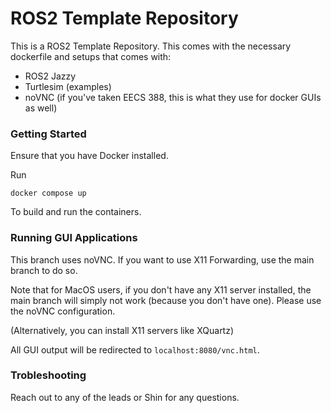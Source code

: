 # ROS2 Template Repository

This is a ROS2 Template Repository. This comes with the necessary dockerfile and setups that comes with:

- ROS2 Jazzy
- Turtlesim (examples)
- noVNC (if you've taken EECS 388, this is what they use for docker GUIs as well)

### Getting Started

Ensure that you have Docker installed.

Run 

```
docker compose up
```

To build and run the containers. 

### Running GUI Applications

This branch uses noVNC. If you want to use X11 Forwarding, use the main branch to do so.

Note that for MacOS users, if you don't have any X11 server installed, the main branch will simply not work (because you don't have one). Please use the noVNC configuration. 

(Alternatively, you can install X11 servers like XQuartz)

All GUI output will be redirected to `localhost:8080/vnc.html`.

### Trobleshooting

Reach out to any of the leads or Shin for any questions. 

